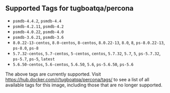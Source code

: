 ## Supported Tags for tugboatqa/percona

* `psmdb-4.4.2`, `psmdb-4.4`
* `psmdb-4.2.11`, `psmdb-4.2`
* `psmdb-4.0.22`, `psmdb-4.0`
* `psmdb-3.6.21`, `psmdb-3.6`
* `8.0.22-13-centos`, `8.0-centos`, `8-centos`, `8.0.22-13`, `8.0`, `8`, `ps-8.0.22-13`, `ps-8.0`, `ps-8`
* `5.7.32-centos`, `5.7-centos`, `5-centos`, `centos`, `5.7.32`, `5.7`, `5`, `ps-5.7.32`, `ps-5.7`, `ps-5`, `latest`
* `5.6.50-centos`, `5.6-centos`, `5.6.50`, `5.6`, `ps-5.6.50`, `ps-5.6`

The above tags are currently supported. Visit https://hub.docker.com/r/tugboatqa/percona/tags/ to see a list of all available tags for this image, including those that are no longer supported.
